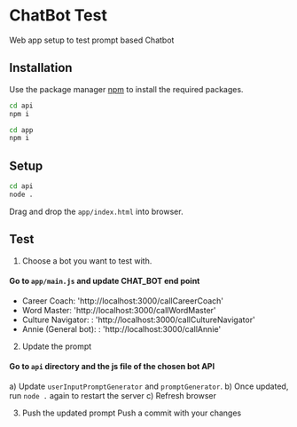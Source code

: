# ChatBot Test

Web app setup to test prompt based Chatbot

## Installation

Use the package manager [npm](https://nodejs.org/) to install the required packages.

```bash
cd api
npm i
```

```bash
cd app
npm i
```

## Setup

```bash
cd api
node .
```

Drag and drop the  `app/index.html` into browser.

## Test
1. Choose a bot you want to test with. 

#### Go to `app/main.js` and update CHAT_BOT end point
- Career Coach: 'http://localhost:3000/callCareerCoach'
- Word Master: 'http://localhost:3000/callWordMaster'
- Culture Navigator: : 'http://localhost:3000/callCultureNavigator'
- Annie (General bot): : 'http://localhost:3000/callAnnie'

2. Update the prompt

#### Go to `api` directory and the js file of the chosen bot API
a) Update `userInputPromptGenerator` and `promptGenerator`.
b) Once updated, run `node .` again to restart the server
c) Refresh browser

3. Push the updated prompt
Push a commit with your changes